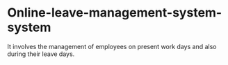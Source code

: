 # Online-leave-management-system-system
It involves the management of employees on present work days and also during their leave days.
